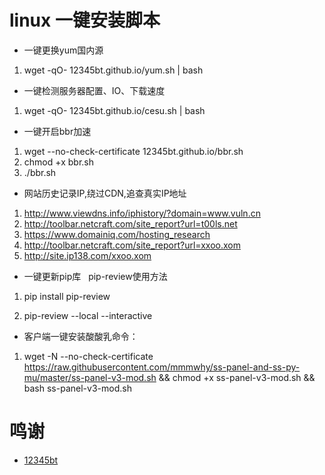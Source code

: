 # linux 一键安装脚本 #


- 一键更换yum国内源

1. wget -qO- 12345bt.github.io/yum.sh | bash

- 一键检测服务器配置、IO、下载速度

1. wget -qO- 12345bt.github.io/cesu.sh | bash

- 一键开启bbr加速

1. wget --no-check-certificate 12345bt.github.io/bbr.sh
2. chmod +x bbr.sh
3. ./bbr.sh


- 网站历史记录IP,绕过CDN,追查真实IP地址

1. http://www.viewdns.info/iphistory/?domain=www.vuln.cn
2. http://toolbar.netcraft.com/site_report?url=t00ls.net
3. https://www.domainiq.com/hosting_research
4. http://toolbar.netcraft.com/site_report?url=xxoo.xom
5. http://site.ip138.com/xxoo.xom


- 一键更新pip库   pip-review使用方法

1. pip install pip-review

2. pip-review --local --interactive

- 客户端一键安装酸酸乳命令：

1. wget -N --no-check-certificate https://raw.githubusercontent.com/mmmwhy/ss-panel-and-ss-py-mu/master/ss-panel-v3-mod.sh && chmod +x ss-panel-v3-mod.sh && bash ss-panel-v3-mod.sh


# 鸣谢 #
- [12345bt](http://www.github.com/12345bt "12345bt")
